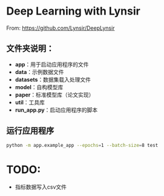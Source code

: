 # Deep Learning with Lynsir
From: https://github.com/Lynsir/DeepLynsir
## 文件夹说明：
- **app**：用于启动应用程序的文件
- **data**：示例数据文件
- **datasets**：数据集载入处理文件
- **model**：自构模型库
- **paper**：标准模型库（论文实现）
- **util**：工具库
- **run_app.py**：启动应用程序的脚本
## 运行应用程序
```bash
python -m app.example_app --epochs=1 --batch-size=8 test
```

# TODO: 
- 指标数据写入csv文件